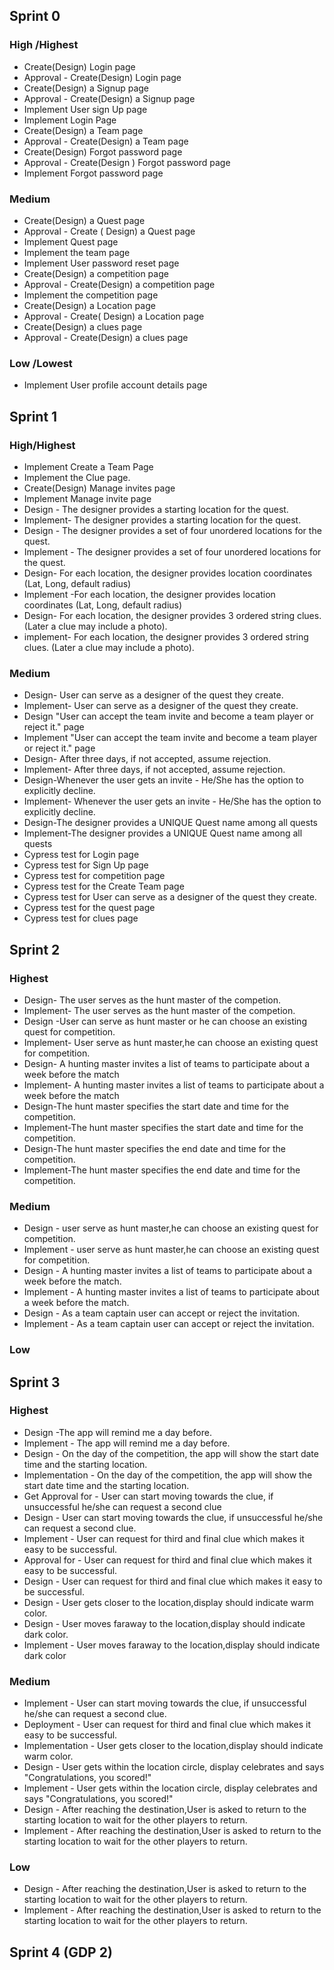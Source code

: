 ## Sprint 0

### High /Highest

* Create(Design) Login page
* Approval - Create(Design) Login page
* Create(Design) a Signup page
* Approval - Create(Design) a Signup page 
* Implement User sign Up page
* Implement Login Page
* Create(Design) a Team page
* Approval - Create(Design) a Team page
* Create(Design) Forgot password page
* Approval - Create(Design ) Forgot password page
* Implement Forgot password page

### Medium
* Create(Design) a Quest page
* Approval - Create ( Design) a Quest page
* Implement Quest page
* Implement the team page
* Implement User password reset page
* Create(Design) a competition page
* Approval - Create(Design) a competition page
* Implement the competition page
* Create(Design) a Location page
* Approval - Create( Design) a Location page
* Create(Design) a clues page 
* Approval - Create(Design) a clues page

### Low /Lowest
* Implement User profile account details page


## Sprint 1
### High/Highest
* Implement Create a Team Page
* Implement the Clue page.
* Create(Design) Manage invites page
* Implement Manage invite page
* Design - The designer provides a starting location for the quest.
* Implement- The designer provides a starting location for the quest.
* Design - The designer provides a set of four unordered locations for the quest.
* Implement - The designer provides a set of four unordered locations for the quest.
* Design- For each location, the designer provides location coordinates (Lat, Long, default radius)
* Implement -For each location, the designer provides location coordinates (Lat, Long, default radius)
* Design- For each location, the designer provides 3 ordered string clues. (Later a clue may include a photo).
* implement- For each location, the designer provides 3 ordered string clues. (Later a clue may include a photo).



### Medium
* Design- User can serve as a designer of the quest they create.
* Implement- User can serve as a designer of the quest they create.
* Design "User can accept the team invite and become a team player or reject it." page
* Implement "User can accept the team invite and become a team player or reject it." page
* Design- After three days, if not accepted, assume rejection.
* Implement- After three days, if not accepted, assume rejection.
* Design-Whenever the user gets an invite - He/She has the option to explicitly decline.
* Implement- Whenever the user gets an invite - He/She has the option to explicitly decline.
* Design-The designer provides a UNIQUE Quest name among all quests
* Implement-The designer provides a UNIQUE Quest name among all quests
* Cypress test for Login page
* Cypress test for Sign Up page
* Cypress test for competition page
* Cypress test for the Create Team page
* Cypress test for User can serve as a designer of the quest they create.
* Cypress test for the quest page
* Cypress test for clues page
  


## Sprint 2
### Highest
* Design- The user serves as the hunt master of the competion.
* Implement- The user serves as the hunt master of the competion.
* Design -User can serve as hunt master or he can choose an existing quest for competition.
* Implement- User serve as hunt master,he can choose an existing quest for competition.
* Design- A hunting master invites a list of teams to participate about a week before the match
* Implement- A hunting master invites a list of teams to participate about a week before the match
* Design-The hunt master specifies the start date and time for the competition.
* Implement-The hunt master specifies the start date and time for the competition.
* Design-The hunt master specifies the end date and time for the competition.
* Implement-The hunt master specifies the end date and time for the competition.
### Medium
* Design - user serve as hunt master,he can choose an existing quest for competition.
* Implement - user serve as hunt master,he can choose an existing quest for competition.
* Design - A hunting master invites a list of teams to participate about a week before the match.
* Implement -  A hunting master invites a list of teams to participate about a week before the match.
* Design - As a team captain user can accept or reject the invitation.
* Implement - As a team captain user can accept or reject the invitation.
### Low

## Sprint 3
### Highest

* Design -The app will remind me a day before.
* Implement - The app will remind me a day before.
* Design - On the day of the competition, the app will show the start date time and the starting location.
* Implementation - On the day of the competition, the app will show the start date time and the starting location.
* Get Approval for - User can start moving towards the clue, if unsuccessful he/she can request a second clue
* Design - User can start moving towards the clue, if unsuccessful he/she can request a second clue.
* Implement - User can request for third and final clue which makes it easy to be successful.
* Approval for - User can request for third and final clue which makes it easy to be successful.
* Design - User can request for third and final clue which makes it easy to be successful.
* Design - User gets closer to the location,display should indicate warm color.
* Design - User moves faraway to the location,display should indicate dark color.
* Implement - User moves faraway to the location,display should indicate dark color

### Medium

* Implement - User can start moving towards the clue, if unsuccessful he/she can request a second clue.
* Deployment - User can request for third and final clue which makes it easy to be successful.
* Implementation - User gets closer to the location,display should indicate warm color.
* Design - User gets within the location circle, display celebrates and says "Congratulations, you scored!"
* Implement - User gets within the location circle, display celebrates and says "Congratulations, you scored!"
* Design - After reaching the destination,User is asked to return to the starting location to wait for the other players to return.
* Implement - After reaching the destination,User is asked to return to the starting location to wait for the other players to return.

### Low
* Design - After reaching the destination,User is asked to return to the starting location to wait for the other players to return.
* Implement - After reaching the destination,User is asked to return to the starting location to wait for the other players to return.

## Sprint 4 (GDP 2)
